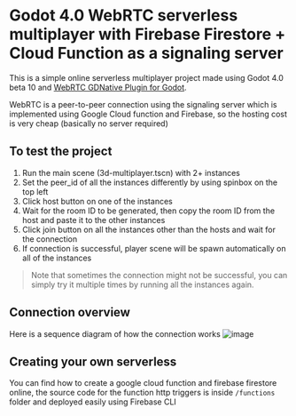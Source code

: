 # Godot 4.0 WebRTC serverless multiplayer with Firebase Firestore + Cloud Function as a signaling server

This is a simple online serverless multiplayer project made using Godot 4.0 beta 10 and [WebRTC GDNative Plugin for Godot](https://github.com/godotengine/webrtc-native).

WebRTC is a peer-to-peer connection using the signaling server which is implemented using Google Cloud function and Firebase, so the hosting cost is very cheap (basically no server required)


## To test the project
1. Run the main scene (3d-multiplayer.tscn) with 2+ instances 
2. Set the peer_id of all the instances differently by using spinbox on the top left
3. Click host button on one of the instances
4. Wait for the room ID to be generated, then copy the room ID from the host and paste it to the other instances
5. Click join button on all the instances other than the hosts and wait for the connection
6. If connection is successful, player scene will be spawn automatically on all of the instances

> Note that sometimes the connection might not be successful, you can simply try it multiple times by running all the instances again.

## Connection overview
Here is a sequence diagram of how the connection works
 ![image](https://user-images.githubusercontent.com/44646767/210538572-a154a270-eb68-40f4-aafa-aa9e9913c8b6.png)

## Creating your own serverless
You can find how to create a google cloud function and firebase firestore online, the source code for the function http triggers is inside `/functions` folder
and deployed easily using Firebase CLI

